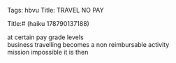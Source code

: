 Tags: hbvu
Title: TRAVEL NO PAY
  
Title:# (haiku 178790137188)  
  
at certain pay grade levels  
business travelling becomes a non reimbursable activity  
mission impossible it is then  
